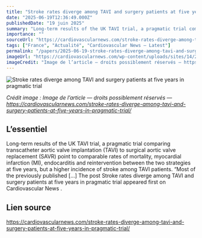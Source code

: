 ```yaml
---
title: "Stroke rates diverge among TAVI and surgery patients at five years in pragmatic trial"
date: "2025-06-19T12:36:49.000Z"
publishedDate: "19 juin 2025"
summary: "Long-term results of the UK TAVI trial, a pragmatic trial comparing transcatheter aortic valve implantation (TAVI) to surgical aortic valve replacement (SAVR) point to comparable rates of mortality, myocardial infarction (MI), endocarditis and reintervention between the two strategies at five years, but a higher incidence of stroke among TAVI patients. “Most of the previously published [&#8230;] The post Stroke rates diverge among TAVI and surgery patients at five years in pragmatic trial appeared first on Cardiovascular News ."
importance: ""
sourceUrl: "https://cardiovascularnews.com/stroke-rates-diverge-among-tavi-and-surgery-patients-at-five-years-in-pragmatic-trial/"
tags: ["France", "Actualité", "Cardiovascular News — Latest"]
permalink: "/papers/2025-06-19-stroke-rates-diverge-among-tavi-and-surgery-patients-at-five-years-in-pragmatic-trial"
imageUrl: "https://cardiovascularnews.com/wp-content/uploads/sites/14/2025/06/W-Toff.jpg"
imageCredit: "Image de l’article — droits possiblement réservés — https://cardiovascularnews.com/stroke-rates-diverge-among-tavi-and-surgery-patients-at-five-years-in-pragmatic-trial/"
---
```


![Stroke rates diverge among TAVI and surgery patients at five years in pragmatic trial](https://cardiovascularnews.com/wp-content/uploads/sites/14/2025/06/W-Toff.jpg)

*Crédit image : Image de l’article — droits possiblement réservés — https://cardiovascularnews.com/stroke-rates-diverge-among-tavi-and-surgery-patients-at-five-years-in-pragmatic-trial/*

## L’essentiel

Long-term results of the UK TAVI trial, a pragmatic trial comparing transcatheter aortic valve implantation (TAVI) to surgical aortic valve replacement (SAVR) point to comparable rates of mortality, myocardial infarction (MI), endocarditis and reintervention between the two strategies at five years, but a higher incidence of stroke among TAVI patients. “Most of the previously published [&#8230;] The post Stroke rates diverge among TAVI and surgery patients at five years in pragmatic trial appeared first on Cardiovascular News .

## Lien source

https://cardiovascularnews.com/stroke-rates-diverge-among-tavi-and-surgery-patients-at-five-years-in-pragmatic-trial/

